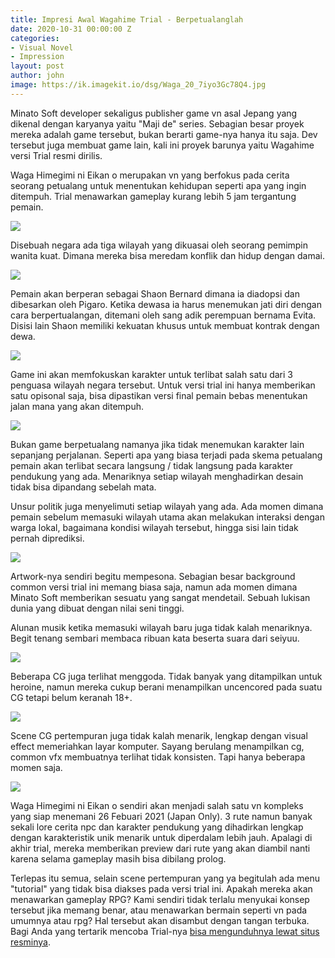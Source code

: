 ```yaml
---
title: Impresi Awal Wagahime Trial - Berpetualanglah
date: 2020-10-31 00:00:00 Z
categories:
- Visual Novel
- Impression
layout: post
author: john
image: https://ik.imagekit.io/dsg/Waga_20_7iyo3Gc78Q4.jpg
---
```


Minato Soft developer sekaligus publisher game vn asal Jepang yang dikenal dengan karyanya yaitu "Maji de" series. Sebagian besar proyek mereka adalah game tersebut, bukan berarti game-nya hanya itu saja. Dev tersebut juga membuat game lain, kali ini proyek barunya yaitu Wagahime versi Trial resmi dirilis.

Waga Himegimi ni Eikan o merupakan vn yang berfokus pada cerita seorang petualang untuk menentukan kehidupan seperti apa yang ingin ditempuh. Trial menawarkan gameplay kurang lebih 5 jam tergantung pemain.

![](https://ik.imagekit.io/dsg/Waga_22_6SVLsK6IrV.jpg)

Disebuah negara ada tiga wilayah yang dikuasai oleh seorang pemimpin wanita kuat. Dimana mereka bisa meredam konflik dan hidup dengan damai.

![](https://ik.imagekit.io/dsg/Waga_5_ulyYqS26B.jpg)

Pemain akan berperan sebagai Shaon Bernard dimana ia diadopsi dan dibesarkan oleh Pigaro. Ketika dewasa ia harus menemukan jati diri dengan cara berpertualangan, ditemani oleh sang adik perempuan bernama Evita. Disisi lain Shaon memiliki kekuatan khusus untuk membuat kontrak dengan dewa.

![](https://ik.imagekit.io/dsg/Waga_12_nlQOh6bxL.jpg)

Game ini akan memfokuskan karakter untuk terlibat salah satu dari 3 penguasa wilayah negara tersebut. Untuk versi trial ini hanya memberikan satu opisonal saja, bisa dipastikan versi final pemain bebas menentukan jalan mana yang akan ditempuh.

![](https://ik.imagekit.io/dsg/Waga_15_mg38sOUSd.jpg)

Bukan game berpetualang namanya jika tidak menemukan karakter lain sepanjang perjalanan. Seperti apa yang biasa terjadi pada skema petualang pemain akan terlibat secara langsung / tidak langsung pada karakter pendukung yang ada. Menariknya setiap wilayah menghadirkan desain tidak bisa dipandang sebelah mata.

Unsur politik juga menyelimuti setiap wilayah yang ada. Ada momen dimana pemain sebelum memasuki wilayah utama akan melakukan interaksi dengan warga lokal, bagaimana kondisi wilayah tersebut, hingga sisi lain tidak pernah diprediksi.

![](https://ik.imagekit.io/dsg/Waga_11_iTNLuda3LY.jpg)

Artwork-nya sendiri begitu mempesona. Sebagian besar background common versi trial ini memang biasa saja, namun ada momen dimana Minato Soft memberikan sesuatu yang sangat mendetail. Sebuah lukisan dunia yang dibuat dengan nilai seni tinggi.

Alunan musik ketika memasuki wilayah baru juga tidak kalah menariknya. Begit tenang sembari membaca ribuan kata beserta suara dari seiyuu.

![](https://ik.imagekit.io/dsg/Waga_7_kX_4ksk5o.jpg)

Beberapa CG juga terlihat menggoda. Tidak banyak yang ditampilkan untuk heroine, namun mereka cukup berani menampilkan uncencored pada suatu CG tetapi belum keranah 18+.

![](https://ik.imagekit.io/dsg/Waga_19_P_2wCCjnzY.jpg)

Scene CG pertempuran juga tidak kalah menarik, lengkap dengan visual effect memeriahkan layar komputer. Sayang berulang menampilkan cg, common vfx membuatnya terlihat tidak konsisten. Tapi hanya beberapa momen saja.

![](https://ik.imagekit.io/dsg/Waga_21_3u8bfaMSd.jpg)

Waga Himegimi ni Eikan o sendiri akan menjadi salah satu vn kompleks yang siap menemani 26 Febuari 2021 (Japan Only). 3 rute namun banyak sekali lore cerita npc dan karakter pendukung yang dihadirkan lengkap dengan karakteristik unik menarik untuk diperdalam lebih jauh. Apalagi di akhir trial, mereka memberikan preview dari rute yang akan diambil nanti karena selama gameplay masih bisa dibilang prolog.

Terlepas itu semua, selain scene pertempuran yang ya begitulah ada menu "tutorial" yang tidak bisa diakses pada versi trial ini. Apakah mereka akan menawarkan gameplay RPG? Kami sendiri tidak terlalu menyukai konsep tersebut jika memang benar, atau menawarkan bermain seperti vn pada umumnya atau rpg? Hal tersebut akan disambut dengan tangan terbuka. Bagi Anda yang tertarik mencoba Trial-nya [bisa mengunduhnya lewat situs resminya](http://www.minatosoft.com/wagahime/special/trial.html).